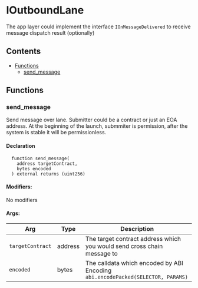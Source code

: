 # IOutboundLane


The app layer could implement the interface `IOnMessageDelivered` to receive message dispatch result (optionally)


## Contents
<!-- START doctoc generated TOC please keep comment here to allow auto update -->
<!-- DON'T EDIT THIS SECTION, INSTEAD RE-RUN doctoc TO UPDATE -->

- [Functions](#functions)
  - [send_message](#send_message)

<!-- END doctoc generated TOC please keep comment here to allow auto update -->




## Functions

### send_message
Send message over lane.
Submitter could be a contract or just an EOA address.
At the beginning of the launch, submmiter is permission, after the system is stable it will be permissionless.



#### Declaration
```solidity
  function send_message(
    address targetContract,
    bytes encoded
  ) external returns (uint256)
```

#### Modifiers:
No modifiers

#### Args:
| Arg | Type | Description |
| --- | --- | --- |
|`targetContract` | address | The target contract address which you would send cross chain message to
|`encoded` | bytes | The calldata which encoded by ABI Encoding `abi.encodePacked(SELECTOR, PARAMS)`



